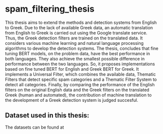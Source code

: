 # spam_filtering_thesis

This thesis aims to extend the methods and detection systems from English to Greek. Due to the lack of available Greek data, an automatic translation from English to Greek is carried out using the Google translate service. Thus, the Greek detection filters are trained on the translated data. It considers various machine learning and natural language processing algorithms to develop the detection systems. The thesis, concludes that fine tuning BERT models, on the problem data, have the best performance in both languages. They also achieve the smallest possible difference in performance between the two languages. So, it proposes implementations based on fine tuned BERT for English and Greek BERT for Greek. It implements a Universal Filter, which combines the available data, Thematic Filters that detect specific spam categories and a Thematic Filter System to detect all categories. Finally, by comparing the performance of the English filters on the original English data and the Greek filters on the translated Greek (human and automated), the contribution of machine translation to the development of a Greek detection system is judged succesful.


## Dataset used in this thesis:

The datasets can be found at 
